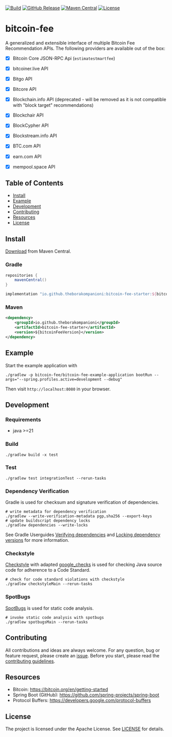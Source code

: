 [![Build](https://github.com/theborakompanioni/bitcoin-fee/actions/workflows/build.yml/badge.svg)](https://github.com/theborakompanioni/bitcoin-fee/actions/workflows/build.yml)
[![GitHub Release](https://img.shields.io/github/release/theborakompanioni/bitcoin-fee.svg?maxAge=3600)](https://github.com/theborakompanioni/bitcoin-fee/releases/latest)
[![Maven Central](https://img.shields.io/maven-central/v/io.github.theborakompanioni/bitcoin-jsonrpc-client-core.svg?maxAge=3600)](https://search.maven.org/#search|g%3A%22io.github.theborakompanioni%22)
[![License](https://img.shields.io/github/license/theborakompanioni/bitcoin-fee.svg?maxAge=2592000)](https://github.com/theborakompanioni/bitcoin-fee/blob/master/LICENSE)


bitcoin-fee
===

A generalized and extensible interface of multiple Bitcoin Fee Recommendation APIs.
The following providers are available out of the box:
- [x] Bitcoin Core JSON-RPC Api (`estimatestmartfee`)
- [x] bitcoiner.live API
- [x] Bitgo API
- [x] Bitcore API
- [x] Blockchain.info API (deprecated - will be removed as it is not compatible with "block target" recommendations)
- [x] Blockchair API
- [x] BlockCypher API
- [x] Blockstream.info API
- [x] BTC.com API
- [x] earn.com API
- [x] mempool.space API


## Table of Contents

- [Install](#install)
- [Example](#example)
- [Development](#development)
- [Contributing](#contributing)
- [Resources](#resources)
- [License](#license)


## Install

[Download](https://search.maven.org/#search|g%3A%22io.github.theborakompanioni%22) from Maven Central.

### Gradle
```groovy
repositories {
    mavenCentral()
}
```

```groovy
implementation "io.github.theborakompanioni:bitcoin-fee-starter:${bitcoinFeeVersion}"
```

### Maven
```xml
<dependency>
    <groupId>io.github.theborakompanioni</groupId>
    <artifactId>bitcoin-fee-starter</artifactId>
    <version>${bitcoinFeeVersion}</version>
</dependency>
```

## Example
Start the example application with
```shell
./gradlew -p bitcoin-fee/bitcoin-fee-example-application bootRun --args="--spring.profiles.active=development --debug"
```

Then visit `http://localhost:8080` in your browser.

## Development

### Requirements
- java >=21

### Build
```shell script
./gradlew build -x test
```
 
### Test
```shell script
./gradlew test integrationTest --rerun-tasks
```

### Dependency Verification
Gradle is used for checksum and signature verification of dependencies.

```shell script
# write metadata for dependency verification
./gradlew --write-verification-metadata pgp,sha256 --export-keys
# update buildscript dependency locks
./gradlew dependencies --write-locks
```

See Gradle Userguides [Verifying dependencies](https://docs.gradle.org/current/userguide/dependency_verification.html)
and [Locking dependency versions](https://docs.gradle.org/current/userguide/dependency_locking.html)
for more information.

### Checkstyle
[Checkstyle](https://github.com/checkstyle/checkstyle) with adapted [google_checks](https://github.com/checkstyle/checkstyle/blob/master/src/main/resources/google_checks.xml)
is used for checking Java source code for adherence to a Code Standard.

```shell script
# check for code standard violations with checkstyle
./gradlew checkstyleMain --rerun-tasks
```

### SpotBugs
[SpotBugs](https://spotbugs.github.io/) is used for static code analysis.

```shell script
# invoke static code analysis with spotbugs
./gradlew spotbugsMain --rerun-tasks
```


## Contributing
All contributions and ideas are always welcome. For any question, bug or feature request, 
please create an [issue](https://github.com/theborakompanioni/bitcoin-fee/issues). 
Before you start, please read the [contributing guidelines](contributing.md).


## Resources

- Bitcoin: https://bitcoin.org/en/getting-started
- Spring Boot (GitHub): https://github.com/spring-projects/spring-boot
- Protocol Buffers: https://developers.google.com/protocol-buffers


## License

The project is licensed under the Apache License. See [LICENSE](LICENSE) for details.
